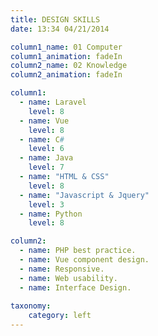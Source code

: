 ```yaml
---
title: DESIGN SKILLS
date: 13:34 04/21/2014

column1_name: 01 Computer
column1_animation: fadeIn
column2_name: 02 Knowledge
column2_animation: fadeIn

column1:
  - name: Laravel
    level: 8
  - name: Vue
    level: 8  
  - name: C#
    level: 6  
  - name: Java
    level: 7  
  - name: "HTML & CSS"
    level: 8 
  - name: "Javascript & Jquery"
    level: 3
  - name: Python
    level: 8        

column2:
  - name: PHP best practice.
  - name: Vue component design.
  - name: Responsive.
  - name: Web usability.
  - name: Interface Design.
    
taxonomy:
    category: left
---
```

